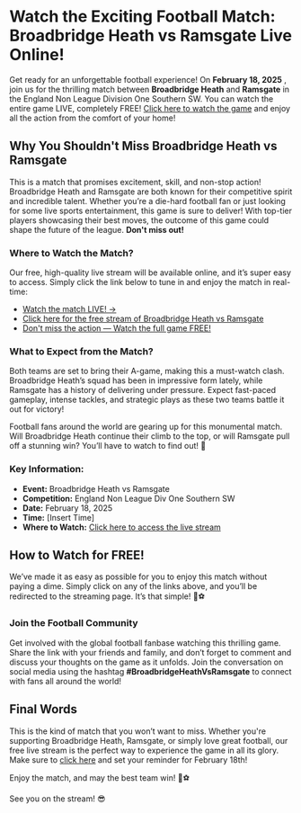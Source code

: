 # Watch the Exciting Football Match: Broadbridge Heath vs Ramsgate Live Online!

Get ready for an unforgettable football experience! On **February 18, 2025** , join us for the thrilling match between **Broadbridge Heath** and **Ramsgate** in the England Non League Division One Southern SW. You can watch the entire game LIVE, completely FREE! [Click here to watch the game](https://tinyurl.com/livestreamfreeo?st=Broadbridge+Heath+vs+Ramsgate&si=gh) and enjoy all the action from the comfort of your home!

## Why You Shouldn't Miss Broadbridge Heath vs Ramsgate

This is a match that promises excitement, skill, and non-stop action! Broadbridge Heath and Ramsgate are both known for their competitive spirit and incredible talent. Whether you’re a die-hard football fan or just looking for some live sports entertainment, this game is sure to deliver! With top-tier players showcasing their best moves, the outcome of this game could shape the future of the league. **Don't miss out!**

### Where to Watch the Match?

Our free, high-quality live stream will be available online, and it’s super easy to access. Simply click the link below to tune in and enjoy the match in real-time:

- [Watch the match LIVE! →](https://tinyurl.com/livestreamfreeo?st=Broadbridge+Heath+vs+Ramsgate&si=gh)
- [Click here for the free stream of Broadbridge Heath vs Ramsgate](https://tinyurl.com/livestreamfreeo?st=Broadbridge+Heath+vs+Ramsgate&si=gh)
- [Don't miss the action — Watch the full game FREE!](https://tinyurl.com/livestreamfreeo?st=Broadbridge+Heath+vs+Ramsgate&si=gh)

### What to Expect from the Match?

Both teams are set to bring their A-game, making this a must-watch clash. Broadbridge Heath’s squad has been in impressive form lately, while Ramsgate has a history of delivering under pressure. Expect fast-paced gameplay, intense tackles, and strategic plays as these two teams battle it out for victory!

Football fans around the world are gearing up for this monumental match. Will Broadbridge Heath continue their climb to the top, or will Ramsgate pull off a stunning win? You’ll have to watch to find out! 🎉

### Key Information:

- **Event:** Broadbridge Heath vs Ramsgate
- **Competition:** England Non League Div One Southern SW
- **Date:** February 18, 2025
- **Time:** [Insert Time]
- **Where to Watch:** [Click here to access the live stream](https://tinyurl.com/livestreamfreeo?st=Broadbridge+Heath+vs+Ramsgate&si=gh)

## How to Watch for FREE!

We’ve made it as easy as possible for you to enjoy this match without paying a dime. Simply click on any of the links above, and you’ll be redirected to the streaming page. It’s that simple! 🎥⚽️

### Join the Football Community

Get involved with the global football fanbase watching this thrilling game. Share the link with your friends and family, and don’t forget to comment and discuss your thoughts on the game as it unfolds. Join the conversation on social media using the hashtag **#BroadbridgeHeathVsRamsgate** to connect with fans all around the world!

## Final Words

This is the kind of match that you won’t want to miss. Whether you're supporting Broadbridge Heath, Ramsgate, or simply love great football, our free live stream is the perfect way to experience the game in all its glory. Make sure to [click here](https://tinyurl.com/livestreamfreeo?st=Broadbridge+Heath+vs+Ramsgate&si=gh) and set your reminder for February 18th!

Enjoy the match, and may the best team win! 🎉⚽️

See you on the stream! 😎
